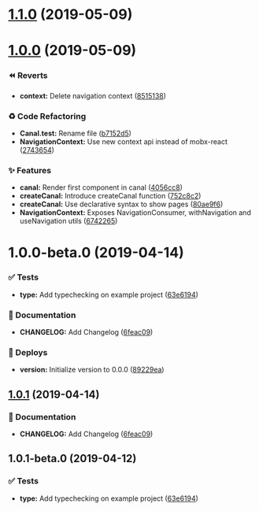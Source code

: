 <a name="1.1.0"></a>
# [1.1.0](https://github.com/tpucci/react-gondola/compare/1.0.0...1.1.0) (2019-05-09)

<a name="1.0.0"></a>
# [1.0.0](https://github.com/tpucci/react-gondola/compare/1.0.0-beta.0...1.0.0) (2019-05-09)


### ⏪ Reverts

* **context:** Delete navigation context ([8515138](https://github.com/tpucci/react-gondola/commit/8515138))


### ♻️ Code Refactoring

* **Canal.test:** Rename file ([b7152d5](https://github.com/tpucci/react-gondola/commit/b7152d5))
* **NavigationContext:** Use new context api instead of mobx-react ([2743654](https://github.com/tpucci/react-gondola/commit/2743654))


### ✨ Features

* **canal:** Render first component in canal ([4056cc8](https://github.com/tpucci/react-gondola/commit/4056cc8))
* **createCanal:** Introduce createCanal function ([752c8c2](https://github.com/tpucci/react-gondola/commit/752c8c2))
* **createCanal:** Use declarative syntax to show pages ([80ae9f6](https://github.com/tpucci/react-gondola/commit/80ae9f6))
* **NavigationContext:** Exposes NavigationConsumer, withNavigation and useNavigation utils ([6742265](https://github.com/tpucci/react-gondola/commit/6742265))

<a name="1.0.0-beta.0"></a>
# 1.0.0-beta.0 (2019-04-14)


### ✅ Tests

* **type:** Add typechecking on example project ([63e6194](https://github.com/tpucci/react-gondola/commit/63e6194))


### 📝 Documentation

* **CHANGELOG:** Add Changelog ([6feac09](https://github.com/tpucci/react-gondola/commit/6feac09))


### 🚀 Deploys

* **version:** Initialize version to 0.0.0 ([89229ea](https://github.com/tpucci/react-gondola/commit/89229ea))

<a name="1.0.1"></a>
## [1.0.1](https://github.com/tpucci/react-gondola/compare/1.0.1-beta.0...1.0.1) (2019-04-14)


### 📝 Documentation

* **CHANGELOG:** Add Changelog ([6feac09](https://github.com/tpucci/react-gondola/commit/6feac09))

<a name="1.0.1-beta.0"></a>
## 1.0.1-beta.0 (2019-04-12)


### ✅ Tests

* **type:** Add typechecking on example project ([63e6194](https://github.com/tpucci/react-gondola/commit/63e6194))

